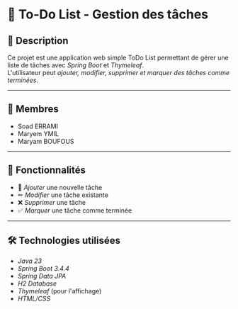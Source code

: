 # 📌 To-Do List - Gestion des tâches

## 📖 Description  
Ce projet est une application web simple ToDo List  permettant de gérer une liste de tâches avec *Spring Boot* et *Thymeleaf*.  
L'utilisateur peut *ajouter, modifier, supprimer et marquer des tâches comme terminées*.

---

## 👩 Membres  
- Soad ERRAMI
- Maryem YMIL
- Maryam BOUFOUS 

---

## 🚀 Fonctionnalités  
- 📌 *Ajouter* une nouvelle tâche  
- ✏ *Modifier* une tâche existante  
- ❌ *Supprimer* une tâche  
- ✅ *Marquer* une tâche comme terminée  

---

## 🛠 Technologies utilisées  
- *Java 23*  
- *Spring Boot 3.4.4*  
- *Spring Data JPA*  
- *H2 Database*  
- *Thymeleaf* (pour l'affichage)  
- *HTML/CSS*  

